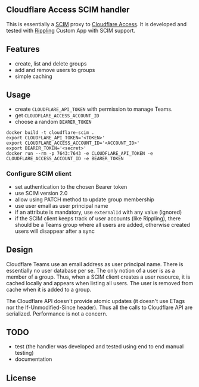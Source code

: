 ## Cloudflare Access SCIM handler

This is essentially a [SCIM](http://www.simplecloud.info) proxy to [Cloudflare Access](https://www.cloudflare.com/teams/access/).
It is developed and tested with [Rippling](https://www.rippling.com/) Custom App with SCIM support.

## Features
- create, list and delete groups
- add and remove users to groups
- simple caching

## Usage

- create `CLOUDFLARE_API_TOKEN` with permission to manage Teams.
- get `CLOUDFLARE_ACCESS_ACCOUNT_ID`
- choose a random `BEARER_TOKEN`

```shell
docker build -t cloudflare-scim .
export CLOUDFLARE_API_TOKEN='<TOKEN>'
export CLOUDFLARE_ACCESS_ACCOUNT_ID='<ACCOUNT_ID>'
export BEARER_TOKEN='<secret>'
docker run --rm -p 7643:7643 -e CLOUDFLARE_API_TOKEN -e CLOUDFLARE_ACCESS_ACCOUNT_ID -e BEARER_TOKEN
```

### Configure SCIM client

- set authentication to the chosen Bearer token
- use SCIM version 2.0
- allow using PATCH method to update group membership
- use user email as user principal name
- if an attribute is mandatory, use `externalId` with any value (ignored)
- if the SCIM client keeps track of user accounts (like Rippling), there should be a Teams group where all users are added,
otherwise created users will disappear after a sync

## Design

Cloudflare Teams use an email address as user principal name.
There is essentially no user database per se. The only notion of a user is as a member of a group.
Thus, when a SCIM client creates a user resource, it is cached locally and appears when listing all users.
The user is removed from cache when it is added to a group.

The Cloudflare API doesn't provide atomic updates (it doesn't use ETags nor the If-Unmodified-Since header).
Thus all the calls to Cloudflare API are serialized. Performance is not a concern.


## TODO

- test (the handler was developed and tested using end to end manual testing)
- documentation

## License

